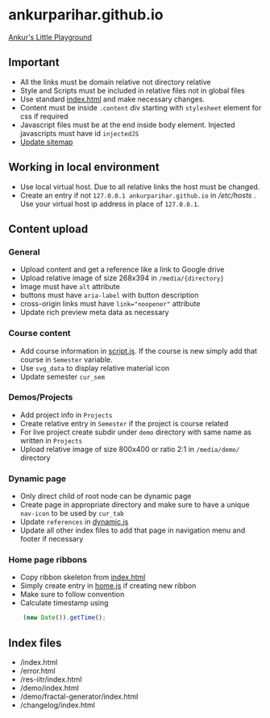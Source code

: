 # ankurparihar.github.io
[Ankur's Little Playground](https://ankurparihar.github.io)

## Important
- All the links must be domain relative not directory relative
- Style and Scripts must be included in relative files not in global files
- Use standard [index.html](index.html) and make necessary changes.
- Content must be inside `.content` div starting with `stylesheet` element for css if required
- Javascript files must be at the end inside body element. Injected javascripts must have id `injectedJS`
- [Update sitemap](https://www.xml-sitemaps.com)

## Working in local environment
- Use local virtual host. Due to all relative links the host must be changed.
- Create an entry if not `127.0.0.1 ankurparihar.github.io` in */etc/hosts* . Use your virtual host ip address in place of `127.0.0.1`.

## Content upload

### General
- Upload content and get a reference like a link to Google drive
- Upload relative image  of size 268x394 in `/media/{directory}`
- Image must have `alt` attribute
- buttons must have `aria-label` with button description
- cross-origin links must have `link="noopener"` attribute
- Update rich preview meta data as necessary

### Course content
- Add course information in [script.js](/res-iitr/script.js). If the course is new simply add that course in `Semester` variable.
- Use `svg_data` to display relative material icon
- Update semester `cur_sem`

### Demos/Projects
- Add project info in `Projects`
- Create relative entry in `Semester` if the project is course related
- For live project create subdir under `demo` directory with same name as written in `Projects`
- Upload relative image of size 800x400 or ratio 2:1 in `/media/demo/` directory

### Dynamic page
- Only direct child of root node can be dynamic page
- Create page in appropriate directory and make sure to have a unique `nav-icon` to be used by `cur_tab`
- Update `references` in [dynamic.js](/media/dynamic.js)
- Update all other index files to add that page in navigation menu and footer if necessary

### Home page ribbons
- Copy ribbon skeleton from [index.html](index.html)
- Simply create entry in [home.js](/media/home.js) if creating new ribbon
- Make sure to follow convention
- Calculate timestamp using
```javascript
	(new Date()).getTime();
```

## Index files
- /index.html
- /error.html
- /res-iitr/index.html
- /demo/index.html
- /demo/fractal-generator/index.html
- /changelog/index.html